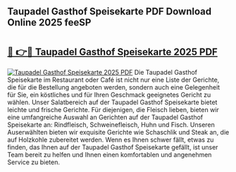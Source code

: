 ## Taupadel Gasthof Speisekarte PDF Download Online 2025 feeSP

# <h2><a href="http://gc6wh3i.nevu.top/?p=Taupadel+Gasthof+Speisekarte">🔗 👉🔴 Taupadel Gasthof Speisekarte 2025 PDF</a></h2>

[![Taupadel Gasthof Speisekarte 2025 PDF](https://i.imgur.com/dBaPXMq.png)](http://gc6wh3i.nevu.top/?p=Taupadel+Gasthof+Speisekarte)
Die Taupadel Gasthof Speisekarte im Restaurant oder Café ist nicht nur eine Liste der Gerichte, die für die Bestellung angeboten werden, sondern auch eine Gelegenheit für Sie, ein köstliches und für Ihren Geschmack geeignetes Gericht zu wählen. Unser Salatbereich auf der Taupadel Gasthof Speisekarte bietet leichte und frische Gerichte. Für diejenigen, die Fleisch lieben, bieten wir eine umfangreiche Auswahl an Gerichten auf der Taupadel Gasthof Speisekarte an: Rindfleisch, Schweinefleisch, Huhn und Fisch. Unseren Auserwählten bieten wir exquisite Gerichte wie Schaschlik und Steak an, die auf Holzkohle zubereitet werden. Wenn es Ihnen schwer fällt, etwas zu finden, das Ihnen auf der Taupadel Gasthof Speisekarte gefällt, ist unser Team bereit zu helfen und Ihnen einen komfortablen und angenehmen Service zu bieten.
